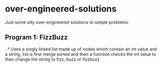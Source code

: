 # over-engineered-solutions
Just some silly over-engineered solutions to simple problems: 

## Program 1: FizzBuzz 
..* Uses a singly linked list made up of nodes which contain an int value and a string, list is first merge sorted and then a function checks the int value to then change the string to fizz, buzz or fizzbuzz
